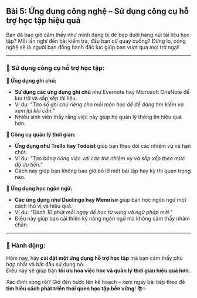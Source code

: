 ## Bài 5: Ứng dụng công nghệ – Sử dụng công cụ hỗ trợ học tập hiệu quả

Bạn đã bao giờ cảm thấy như mình đang bị đè bẹp dưới hàng núi tài liệu học tập? Mỗi lần nghĩ đến bài kiểm tra, đầu bạn cứ quay cuồng? Đừng lo, công nghệ sẽ là người bạn đồng hành đắc lực giúp bạn vượt qua mọi trở ngại!

---

### 📌 Sử dụng công cụ hỗ trợ học tập:

**🔹 Ứng dụng ghi chú:**
- **Sử dụng các ứng dụng ghi chú** như Evernote hay Microsoft OneNote để lưu trữ và sắp xếp tài liệu.  
- Ví dụ: *"Tạo sổ ghi chú riêng cho mỗi môn học để dễ dàng tìm kiếm và xem lại khi cần."*  
- Nhiều sinh viên thấy rằng việc này giúp họ quản lý thông tin hiệu quả hơn.

**🔹 Công cụ quản lý thời gian:**
- **Ứng dụng như Trello hay Todoist** giúp bạn theo dõi các nhiệm vụ và hạn chót.  
- Ví dụ: *"Tạo bảng công việc với các thẻ nhiệm vụ và sắp xếp theo mức độ ưu tiên."*  
- Cách này giúp bạn không bao giờ bỏ lỡ một bài tập hay kỳ thi quan trọng nào.

**🔹 Ứng dụng học ngôn ngữ:**
- **Các ứng dụng như Duolingo hay Memrise** giúp bạn học ngôn ngữ một cách thú vị và hiệu quả.  
- Ví dụ: *"Dành 10 phút mỗi ngày để học từ vựng và ngữ pháp mới."*  
- Điều này giúp bạn cải thiện kỹ năng ngôn ngữ mà không cảm thấy nhàm chán.

---

### 🚀 Hành động:

Hôm nay, hãy **cài đặt một ứng dụng hỗ trợ học tập** mà bạn cảm thấy phù hợp nhất và bắt đầu sử dụng nó.  
Điều này sẽ giúp bạn **tối ưu hóa việc học và quản lý thời gian hiệu quả hơn**.  

Xác định xong rồi? Giờ đến bước lên kế hoạch – xem ngay bài tiếp theo để **tìm hiểu cách phát triển thói quen học tập bền vững**! 📚✨